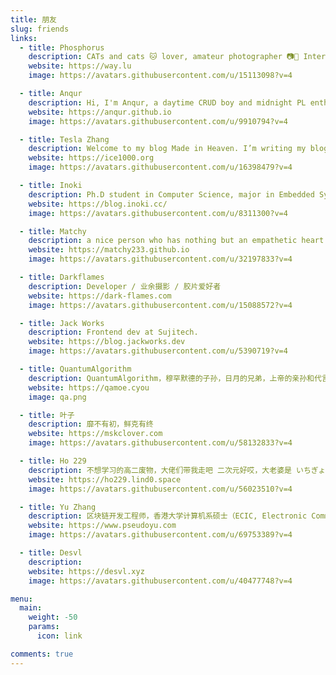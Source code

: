 ```yaml
---
title: 朋友
slug: friends
links:
  - title: Phosphorus
    description: CATs and cats 🐱 lover, amateur photographer 📷🌌 Interested in Indo-European Languages 🌍 and related histories & cultures 📚 Currently working on browser security 🌐 and JIT issues
    website: https://way.lu
    image: https://avatars.githubusercontent.com/u/15113098?v=4

  - title: Anqur
    description: Hi, I'm Anqur, a daytime CRUD boy and midnight PL enthusiast.
    website: https://anqur.github.io
    image: https://avatars.githubusercontent.com/u/9910794?v=4

  - title: Tesla Zhang
    description: Welcome to my blog Made in Heaven. I’m writing my blog with destiny, willing to play my part. Living with painful memories, loving with all my heart. It was really meant to be, so plain to see.I am a student, programming for interest, interested in code editor / programming languages / mathematics (particularly algebrae and categories) / type theory.
    website: https://ice1000.org
    image: https://avatars.githubusercontent.com/u/16398479?v=4

  - title: Inoki
    description: Ph.D student in Computer Science, major in Embedded System and Telecommunication. Currently doing research in LoRa IoT Protocol.
    website: https://blog.inoki.cc/
    image: https://avatars.githubusercontent.com/u/8311300?v=4

  - title: Matchy
    description: a nice person who has nothing but an empathetic heart
    website: https://matchy233.github.io
    image: https://avatars.githubusercontent.com/u/32197833?v=4

  - title: Darkflames
    description: Developer / 业余摄影 / 胶片爱好者
    website: https://dark-flames.com
    image: https://avatars.githubusercontent.com/u/15088572?v=4

  - title: Jack Works
    description: Frontend dev at Sujitech.
    website: https://blog.jackworks.dev
    image: https://avatars.githubusercontent.com/u/5390719?v=4

  - title: QuantumAlgorithm
    description: QuantumAlgorithm，穆罕默德的子孙，日月的兄弟，上帝的亲孙和代言人，马其顿、巴比伦、耶路撒冷、上下埃及等王国的统治者，帝中之帝，万王之王，从未失败的超凡骑士，耶稣基督神墓的坚定守护者，真主亲选的笃信者，穆斯林们的希望和慰藉，基督徒的伟大守护者 QuantumAlgorithm
    website: https://qamoe.cyou
    image: qa.png

  - title: 叶子
    description: 靡不有初，鲜克有终
    website: https://mskclover.com
    image: https://avatars.githubusercontent.com/u/58132833?v=4

  - title: Ho 229
    description: 不想学习的高二废物，大佬们带我走吧 二次元好哎，大老婆是 いちぎょうるり 常玩 Warframe，CSGO，虽然很菜（ 不 (喜欢 | 擅长) 写作，所以 blog 不会常更 （不过这里似乎不会有人看，什么都可以写唉
    website: https://ho229.lind0.space
    image: https://avatars.githubusercontent.com/u/56023510?v=4

  - title: Yu Zhang
    description: 区块链开发工程师，香港大学计算机系硕士（ECIC, Electronic Commerce and Internet Computing）。喜欢探索新技术，空闲时也折腾 Logseq 等效率工具。在 GitHub 关注我。在我的 Telegram 频道了解更多。希望不断学习，不断成长。现阶段的目标是能够在忙碌的闲隙里不断思考，多阅读写作。
    website: https://www.pseudoyu.com
    image: https://avatars.githubusercontent.com/u/69753389?v=4

  - title: Desvl
    description:
    website: https://desvl.xyz
    image: https://avatars.githubusercontent.com/u/40477748?v=4

menu:
  main:
    weight: -50
    params:
      icon: link

comments: true
---
```

